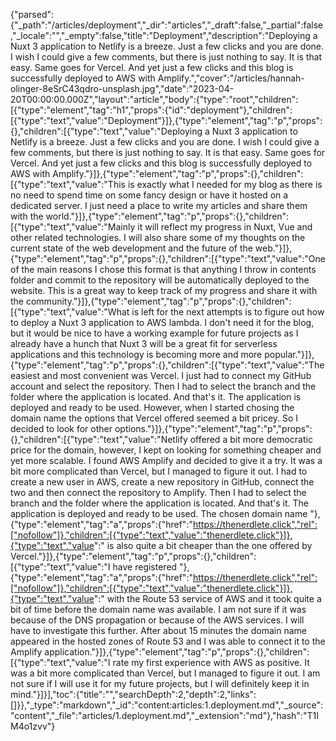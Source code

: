 {"parsed":{"_path":"/articles/deployment","_dir":"articles","_draft":false,"_partial":false,"_locale":"","_empty":false,"title":"Deployment","description":"Deploying a Nuxt 3 application to Netlify is a breeze. Just a few clicks and you are done. I wish I could give a few comments, but there is just nothing to say. It is that easy. Same goes for Vercel. And yet just a few clicks and this blog is successfully deployed to AWS with Amplify.","cover":"/articles/hannah-olinger-8eSrC43qdro-unsplash.jpg","date":"2023-04-20T00:00:00.000Z","layout":"article","body":{"type":"root","children":[{"type":"element","tag":"h1","props":{"id":"deployment"},"children":[{"type":"text","value":"Deployment"}]},{"type":"element","tag":"p","props":{},"children":[{"type":"text","value":"Deploying a Nuxt 3 application to Netlify is a breeze. Just a few clicks and you are done. I wish I could give a few comments, but there is just nothing to say. It is that easy. Same goes for Vercel. And yet just a few clicks and this blog is successfully deployed to AWS with Amplify."}]},{"type":"element","tag":"p","props":{},"children":[{"type":"text","value":"This is exactly what I needed for my blog as there is no need to spend time on some fancy design or have it hosted on a dedicated server. I just need a place to write my articles and share them with the world."}]},{"type":"element","tag":"p","props":{},"children":[{"type":"text","value":"Mainly it will reflect my progress in Nuxt, Vue and other related technologies. I will also share some of my thoughts on the current state of the web development and the future of the web."}]},{"type":"element","tag":"p","props":{},"children":[{"type":"text","value":"One of the main reasons I chose this format is that anything I throw in contents folder and commit to the repository will be automatically deployed to the website. This is a great way to keep track of my progress and share it with the community."}]},{"type":"element","tag":"p","props":{},"children":[{"type":"text","value":"What is left for the next attempts is to figure out how to deploy a Nuxt 3 application to AWS lambda. I don't need it for the blog, but it would be nice to have a working example for future projects as I already have a hunch that Nuxt 3 will be a great fit for serverless applications and this technology is becoming more and more popular."}]},{"type":"element","tag":"p","props":{},"children":[{"type":"text","value":"The easiest and most convenient was Vercel. I just had to connect my GitHub account and select the repository. Then I had to select the branch and the folder where the application is located. And that's it. The application is deployed and ready to be used. However, when I started chosing the domain name the options that Vercel offered seemed a bit pricey. So I decided to look for other options."}]},{"type":"element","tag":"p","props":{},"children":[{"type":"text","value":"Netlify offered a bit more democratic price for the domain, however, I kept on looking for something cheaper and yet more scalable. I found AWS Amplify and decided to give it a try. It was a bit more complicated than Vercel, but I managed to figure it out. I had to create a new user in AWS, create a new repository in GitHub, connect the two and then connect the repository to Amplify. Then I had to select the branch and the folder where the application is located. And that's it. The application is deployed and ready to be used. The chosen domain name "},{"type":"element","tag":"a","props":{"href":"https://thenerdlete.click","rel":["nofollow"]},"children":[{"type":"text","value":"thenerdlete.click"}]},{"type":"text","value":" is also quite a bit cheaper than the one offered by Vercel."}]},{"type":"element","tag":"p","props":{},"children":[{"type":"text","value":"I have registered "},{"type":"element","tag":"a","props":{"href":"https://thenerdlete.click","rel":["nofollow"]},"children":[{"type":"text","value":"thenerdlete.click"}]},{"type":"text","value":" with the Route 53 service of AWS and it took quite a bit of time before the domain name was available. I am not sure if it was because of the DNS propagation or because of the AWS services. I will have to investigate this further. After about 15 minutes the domain name appeared in the hosted zones of Route 53 and I was able to connect it to the Amplify application."}]},{"type":"element","tag":"p","props":{},"children":[{"type":"text","value":"I rate my first experience with AWS as positive. It was a bit more complicated than Vercel, but I managed to figure it out. I am not sure if I will use it for my future projects, but I will definitely keep it in mind."}]}],"toc":{"title":"","searchDepth":2,"depth":2,"links":[]}},"_type":"markdown","_id":"content:articles:1.deployment.md","_source":"content","_file":"articles/1.deployment.md","_extension":"md"},"hash":"T1IM4o1zvv"}